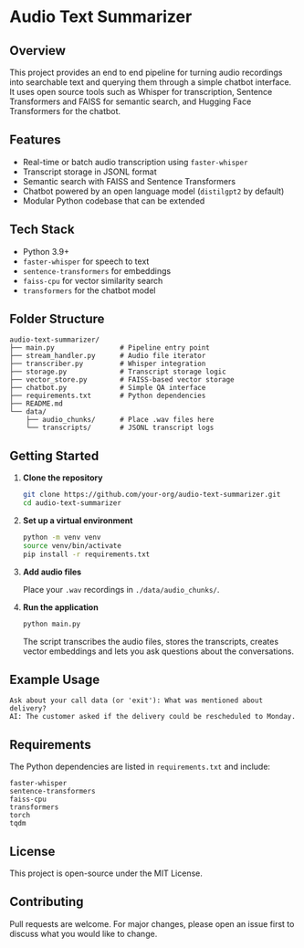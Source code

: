 # Audio Text Summarizer

## Overview

This project provides an end to end pipeline for turning audio recordings into searchable text and querying them through a simple chatbot interface.  It uses open source tools such as Whisper for transcription, Sentence Transformers and FAISS for semantic search, and Hugging Face Transformers for the chatbot.

## Features

* Real-time or batch audio transcription using `faster-whisper`
* Transcript storage in JSONL format
* Semantic search with FAISS and Sentence Transformers
* Chatbot powered by an open language model (`distilgpt2` by default)
* Modular Python codebase that can be extended

## Tech Stack

* Python 3.9+
* `faster-whisper` for speech to text
* `sentence-transformers` for embeddings
* `faiss-cpu` for vector similarity search
* `transformers` for the chatbot model

## Folder Structure

```
audio-text-summarizer/
├── main.py                # Pipeline entry point
├── stream_handler.py      # Audio file iterator
├── transcriber.py         # Whisper integration
├── storage.py             # Transcript storage logic
├── vector_store.py        # FAISS-based vector storage
├── chatbot.py             # Simple QA interface
├── requirements.txt       # Python dependencies
├── README.md
└── data/
    ├── audio_chunks/      # Place .wav files here
    └── transcripts/       # JSONL transcript logs
```

## Getting Started

1. **Clone the repository**

   ```bash
   git clone https://github.com/your-org/audio-text-summarizer.git
   cd audio-text-summarizer
   ```

2. **Set up a virtual environment**

   ```bash
   python -m venv venv
   source venv/bin/activate
   pip install -r requirements.txt
   ```

3. **Add audio files**

   Place your `.wav` recordings in `./data/audio_chunks/`.

4. **Run the application**

   ```bash
   python main.py
   ```

   The script transcribes the audio files, stores the transcripts, creates vector embeddings and lets you ask questions about the conversations.

## Example Usage

```
Ask about your call data (or 'exit'): What was mentioned about delivery?
AI: The customer asked if the delivery could be rescheduled to Monday.
```

## Requirements

The Python dependencies are listed in `requirements.txt` and include:

```
faster-whisper
sentence-transformers
faiss-cpu
transformers
torch
tqdm
```

## License

This project is open-source under the MIT License.

## Contributing

Pull requests are welcome. For major changes, please open an issue first to discuss what you would like to change.

